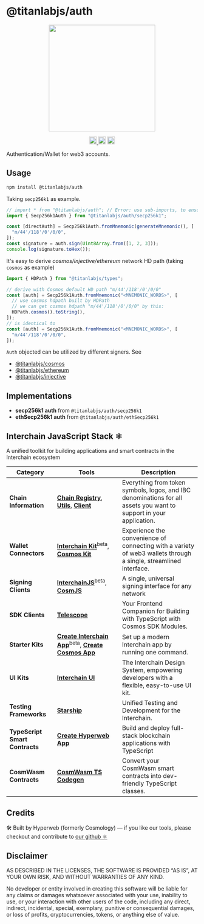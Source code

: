# @titanlabjs/auth

<p align="center">
  <img src="https://raw.githubusercontent.com/hyperweb-io/titanlabjs/refs/heads/main/assets/logo.svg" width="280">
</p>

<p align="center" width="100%">
  <a href="https://github.com/hyperweb-io/titanlabjs/actions/workflows/run-tests.yaml">
    <img height="20" src="https://github.com/hyperweb-io/titanlabjs/actions/workflows/run-tests.yaml/badge.svg" />
  </a>
   <a href="https://github.com/hyperweb-io/titanlabjs/blob/main/LICENSE-MIT"><img height="20" src="https://img.shields.io/badge/license-MIT-blue.svg"></a>
   <a href="https://github.com/hyperweb-io/titanlabjs/blob/main/LICENSE-Apache"><img height="20" src="https://img.shields.io/badge/license-Apache-blue.svg"></a>
</p>

Authentication/Wallet for web3 accounts.

## Usage

```sh
npm install @titanlabjs/auth
```

Taking `secp256k1` as example.

```ts
// import * from "@titanlabjs/auth"; // Error: use sub-imports, to ensure small app size
import { Secp256k1Auth } from "@titanlabjs/auth/secp256k1";

const [directAuth] = Secp256k1Auth.fromMnemonic(generateMnemonic(), [
  "m/44'/118'/0'/0/0",
]);
const signature = auth.sign(Uint8Array.from([1, 2, 3]));
console.log(signature.toHex());
```

It's easy to derive _cosmos/injective/ethereum_ network HD path (taking `cosmos` as example)

```ts
import { HDPath } from "@titanlabjs/types";

// derive with Cosmos default HD path "m/44'/118'/0'/0/0"
const [auth] = Secp256k1Auth.fromMnemonic("<MNEMONIC_WORDS>", [
  // use cosmos hdpath built by HDPath
  // we can get cosmos hdpath "m/44'/118'/0'/0/0" by this:
  HDPath.cosmos().toString(),
]);
// is identical to
const [auth] = Secp256k1Auth.fromMnemonic("<MNEMONIC_WORDS>", [
  "m/44'/118'/0'/0/0",
]);
```

`Auth` objected can be utilized by different signers. See

- [@titanlabjs/cosmos](/networks/cosmos/README.md)
- [@titanlabjs/ethereum](/networks/ethereum/README.md)
- [@titanlabjs/injective](/networks/injective/README.md)

## Implementations

- **secp256k1 auth** from `@titanlabjs/auth/secp256k1`
- **ethSecp256k1 auth** from `@titanlabjs/auth/ethSecp256k1`

## Interchain JavaScript Stack ⚛️

A unified toolkit for building applications and smart contracts in the Interchain ecosystem

| Category              | Tools                                                                                                                  | Description                                                                                           |
|----------------------|------------------------------------------------------------------------------------------------------------------------|-------------------------------------------------------------------------------------------------------|
| **Chain Information**   | [**Chain Registry**](https://github.com/hyperweb-io/chain-registry), [**Utils**](https://www.npmjs.com/package/@chain-registry/utils), [**Client**](https://www.npmjs.com/package/@chain-registry/client) | Everything from token symbols, logos, and IBC denominations for all assets you want to support in your application. |
| **Wallet Connectors**| [**Interchain Kit**](https://github.com/hyperweb-io/interchain-kit)<sup>beta</sup>, [**Cosmos Kit**](https://github.com/hyperweb-io/cosmos-kit) | Experience the convenience of connecting with a variety of web3 wallets through a single, streamlined interface. |
| **Signing Clients**          | [**InterchainJS**](https://github.com/hyperweb-io/titanlabjs)<sup>beta</sup>, [**CosmJS**](https://github.com/cosmos/cosmjs) | A single, universal signing interface for any network |
| **SDK Clients**              | [**Telescope**](https://github.com/hyperweb-io/telescope)                                                          | Your Frontend Companion for Building with TypeScript with Cosmos SDK Modules. |
| **Starter Kits**     | [**Create Interchain App**](https://github.com/hyperweb-io/create-interchain-app)<sup>beta</sup>, [**Create Cosmos App**](https://github.com/hyperweb-io/create-cosmos-app) | Set up a modern Interchain app by running one command. |
| **UI Kits**          | [**Interchain UI**](https://github.com/hyperweb-io/interchain-ui)                                                   | The Interchain Design System, empowering developers with a flexible, easy-to-use UI kit. |
| **Testing Frameworks**          | [**Starship**](https://github.com/hyperweb-io/starship)                                                             | Unified Testing and Development for the Interchain. |
| **TypeScript Smart Contracts** | [**Create Hyperweb App**](https://github.com/hyperweb-io/create-hyperweb-app)                              | Build and deploy full-stack blockchain applications with TypeScript |
| **CosmWasm Contracts** | [**CosmWasm TS Codegen**](https://github.com/CosmWasm/ts-codegen)                                                   | Convert your CosmWasm smart contracts into dev-friendly TypeScript classes. |

## Credits

🛠 Built by Hyperweb (formerly Cosmology) — if you like our tools, please checkout and contribute to [our github ⚛️](https://github.com/hyperweb-io)

## Disclaimer

AS DESCRIBED IN THE LICENSES, THE SOFTWARE IS PROVIDED “AS IS”, AT YOUR OWN RISK, AND WITHOUT WARRANTIES OF ANY KIND.

No developer or entity involved in creating this software will be liable for any claims or damages whatsoever associated with your use, inability to use, or your interaction with other users of the code, including any direct, indirect, incidental, special, exemplary, punitive or consequential damages, or loss of profits, cryptocurrencies, tokens, or anything else of value.
